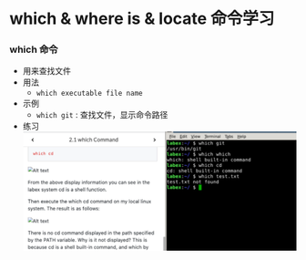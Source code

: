 # which & where is & locate 命令学习

### which 命令
* 用来查找文件
* 用法
  * ```which executable file name``` 
* 示例
  * ```which git``` : 查找文件，显示命令路径
* 练习
   ![which练习](images/which_exercise.png) 

